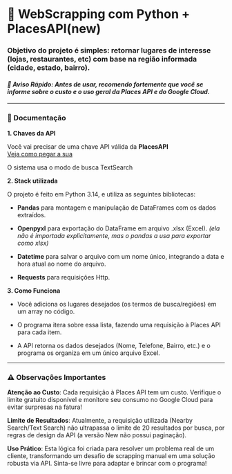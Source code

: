 # 🚀 WebScrapping com Python + PlacesAPI(new)

### Objetivo do projeto é simples: retornar lugares de interesse (lojas, restaurantes, etc) com base na região informada (cidade, estado, bairro).

#### *🚨 Aviso Rápido: Antes de usar, recomendo fortemente que você se informe sobre o custo e o uso geral da Places API e do Google Cloud.*
---
### 📖 Documentação
**1. Chaves da API**  

Você vai precisar de uma chave API válida da **PlacesAPI**  
[Veja como pegar a sua](https://developers.google.com/maps/documentation/places/web-service/get-api-key?hl=pt-br)

O sistema usa o modo de busca TextSearch

**2. Stack utilizada**  

O projeto é feito em Python 3.14, e utiliza as seguintes bibliotecas:  

- **Pandas** para montagem e manipulação de DataFrames com os dados extraídos.

- **Openpyxl** para exportação do DataFrame em arquivo .xlsx (Excel). *(ela não é importada explicitamente, mas o pandas a usa para exportar como xlsx)*

- **Datetime** para salvar o arquivo com um nome único, integrando a data e hora atual ao nome do arquivo.

- **Requests** para requisições Http.

**3. Como Funciona**  
- Você adiciona os lugares desejados (os termos de busca/regiões) em um array no código.

- O programa itera sobre essa lista, fazendo uma requisição à Places API para cada item.

- A API retorna os dados desejados (Nome, Telefone, Bairro, etc.) e o programa os organiza em um único arquivo Excel.

---  
### ⚠️ Observações Importantes

**Atenção ao Custo**: Cada requisição à Places API tem um custo. Verifique o limite gratuito disponível e monitore seu consumo no Google Cloud para evitar surpresas na fatura!

**Limite de Resultados**: Atualmente, a requisição utilizada (Nearby Search/Text Search) não ultrapassa o limite de 20 resultados por busca, por regras de design da API (a versão New não possui paginação).

**Uso Prático**: Esta lógica foi criada para resolver um problema real de um cliente, transformando um desafio de scrapping manual em uma solução robusta via API. Sinta-se livre para adaptar e brincar com o programa!


